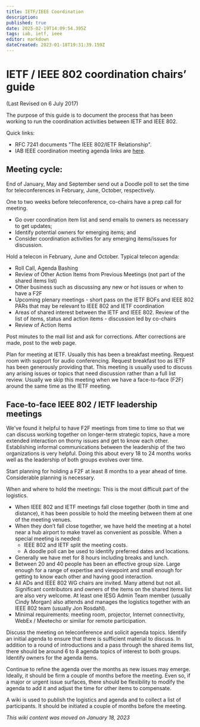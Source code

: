 ```yaml
---
title: IETF/IEEE Coordination 
description: 
published: true
date: 2025-02-19T14:09:54.395Z
tags: iab, ietf, ieee
editor: markdown
dateCreated: 2023-01-18T19:31:39.159Z
---
```


# IETF / IEEE 802 coordination chairs’ guide

(Last Revised on 6 July 2017)

The purpose of this guide is to document the process that has been working to run the coordination activities between IETF and IEEE 802.

Quick links:

* RFC 7241 documents "The IEEE 802/IETF Relationship".
* IAB IEEE coordination meeting agenda links are [here](https://datatracker.ietf.org/iabasg/ietfieee/meetings/).

## Meeting cycle:

End of January, May and September send out a Doodle poll to set the time for teleconferences in February, June, October, respectively.

One to two weeks before teleconference, co-chairs have a prep call for meeting. 

* Go over coordination item list and send emails to owners as necessary to get updates;
* Identify potential owners for emerging items; and
* Consider coordination activities for any emerging items/issues for discussion.

Hold a telecon in February, June and October. Typical telecon agenda:

* Roll Call, Agenda Bashing
* Review of Other Action Items from Previous Meetings (not part of the shared items list)
* Other business such as discussing any new or hot issues or when to have a F2F
* Upcoming plenary meetings - short pass on the IETF BOFs and IEEE 802 PARs that may be relevant to IEEE 802 and IETF coordination
* Areas of shared interest between the IETF and IEEE 802. Review of the list of items, status and action items - discussion led by co-chairs
* Review of Action Items

Post minutes to the mail list and ask for corrections.  After corrections are made, post to the web page.

Plan for meeting at IETF. Usually this has been a breakfast meeting. Request room with support for audio conferencing.  Request breakfast too as IETF has been generously providing that.  This meeting is usually used to discuss any arising issues or topics that need discussion rather than a full list review. Usually we skip this meeting when we have a face-to-face (F2F) around the same time as the IETF meeting.

## Face-to-face IEEE 802 / IETF leadership meetings 

We've found it helpful to have F2F meetings from time to time so that we can discuss working together on longer-term strategic topics, have a more extended interaction on thorny issues and get to know each other. Establishing informal communications between the leadership of the two organizations is very helpful.  Doing this about every 18 to 24 months works well as the leadership of both groups evolves over time. 

Start planning for holding a F2F at least 8 months to a year ahead of time. Considerable planning is necessary.

When and where to hold the meetings: 
This is the most difficult part of the logistics. 

* When IEEE 802 and IETF meetings fall close together (both in time and distance), it has been possible to hold the meeting between them at one of the meeting venues. 
* When they don’t fall close together, we have held the meeting at a hotel near a hub airport to make travel as convenient as possible. When a special meeting is needed:
  * IEEE 802 and IETF split the meeting costs. 
  * A doodle poll can be used to identify preferred dates and locations.
* Generally we have met for 8 hours including breaks and lunch.
* Between 20 and 40 people has been an effective group size. Large enough for a range of expertise and viewpoint and small enough for getting to know each other and having good interaction.
* All ADs and IEEE 802 WG chairs are invited. Many attend but not all. Significant contributors and owners of the items on the shared items list are also very welcome. At least one IESG Admin Team member (usually Cindy Morgan) also attends and manages the logistics together with an IEEE 802 team (usually Jon Rosdahl). 
* Minimal requirements: meeting room, projector, Internet connectivity, WebEx / Meetecho or similar for remote participation.

Discuss the meeting on teleconference and solicit agenda topics.  Identify an initial agenda to ensure that there is sufficient material to discuss. In addition to a round of introductions and a pass through the shared items list, there should be around 6 to 8 agenda topics of interest to both groups.  Identify owners for the agenda items. 

Continue to refine the agenda over the months as new issues may emerge. Ideally, it should be firm a couple of months before the meeting. Even so, if a major or urgent issue surfaces, there should be flexibility to modify the agenda to add it and adjust the time for other items to compensate.

A wiki is used to publish the logistics and agenda and to collect a list of participants. It should be initiated a couple of months before the meeting.

*This wiki content was moved on January 18, 2023*
